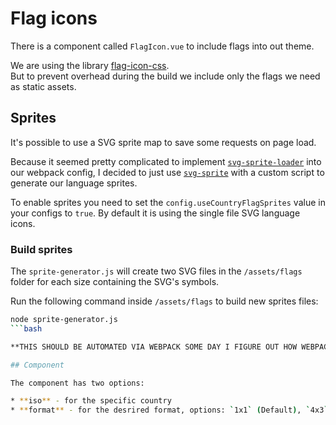 # Flag icons

There is a component called `FlagIcon.vue` to include flags into out theme.

We are using the library [flag-icon-css](https://github.com/lipis/flag-icon-css).  
But to prevent overhead during the build we include only the flags we need as static assets.

## Sprites

It's possible to use a SVG sprite map to save some requests on page load.

Because it seemed pretty complicated to implement [`svg-sprite-loader`](https://github.com/kisenka/svg-sprite-loader) into our webpack config, I decided to just use [`svg-sprite`](https://github.com/jkphl/svg-sprite) with a custom script to generate our language sprites.

To enable sprites you need to set the `config.useCountryFlagSprites` value in your configs to `true`. By default it is using the single file SVG language icons.

### Build sprites

The `sprite-generator.js` will create two SVG files in the `/assets/flags` folder for each size containing the SVG's symbols.

Run the following command inside `/assets/flags` to build new sprites files:
```bash
node sprite-generator.js
```bash

**THIS SHOULD BE AUTOMATED VIA WEBPACK SOME DAY I FIGURE OUT HOW WEBPACK WORKS**

## Component

The component has two options:

* **iso** - for the specific country
* **format** - for the desrired format, options: `1x1` (Default), `4x3`
